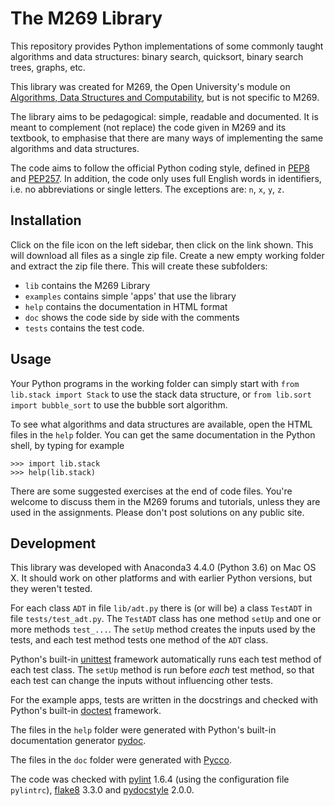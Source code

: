 # The M269 Library

This repository provides Python implementations of some
commonly taught algorithms and data structures:
binary search, quicksort, binary search trees, graphs, etc.

This library was created for M269, the Open University's
module on [Algorithms, Data Structures and Computability](http://www.open.ac.uk/courses/modules/m269),
but is not specific to M269.

The library aims to be pedagogical: simple, readable and documented.
It is meant to complement (not replace) the code 
given in M269 and its textbook,
to emphasise that there are many ways of implementing
the same algorithms and data structures.

The code aims to follow the official Python coding style,
defined in [PEP8](http://pep8.org)
and [PEP257](https://www.python.org/dev/peps/pep-0257/).
In addition, the code only uses full English words in identifiers, 
i.e. no abbreviations or single letters.
The exceptions are: `n`, `x`, `y`, `z`.

## Installation

Click on the file icon on the left sidebar, then click on the link shown.
This will download all files as a single zip file.
Create a new empty working folder and extract the zip file there.
This will create these subfolders:

- `lib` contains the M269 Library
- `examples` contains simple 'apps' that use the library
- `help` contains the documentation in HTML format
- `doc` shows the code side by side with the comments
- `tests` contains the test code.

## Usage

Your Python programs in the working folder can simply start with
`from lib.stack import Stack` to use the stack data structure,
or `from lib.sort import bubble_sort` to use the bubble sort algorithm.

To see what algorithms and data structures are available,
open the HTML files in the `help` folder.
You can get the same documentation in the Python shell, 
by typing for example
```
>>> import lib.stack
>>> help(lib.stack)
```

There are some suggested exercises at the end of code files.
You're welcome to discuss them in the M269 forums and tutorials,
unless they are used in the assignments.
Please don't post solutions on any public site.

## Development

This library was developed with Anaconda3 4.4.0 (Python 3.6) on Mac OS X.
It should work on other platforms and with earlier Python versions,
but they weren't tested.

For each class `ADT` in file `lib/adt.py` there is (or will be)
a class `TestADT` in file `tests/test_adt.py`.
The `TestADT` class has one method `setUp` and 
one or more methods `test_...`.
The `setUp` method creates the inputs used by the tests, 
and each test method tests one method of the `ADT` class.

Python's built-in 
[unittest](https://docs.python.org/3/library/unittest.html) framework 
automatically runs each test method of each test class. 
The `setUp` method is run before _each_ test method,
so that each test can change the inputs without influencing other tests.

For the example apps, tests are written in the docstrings 
and checked with Python's built-in 
[doctest](https://docs.python.org/3/library/doctest.html) framework.

The files in the `help` folder were generated with 
Python's built-in documentation generator
[pydoc](https://docs.python.org/3/library/pydoc.html).

The files in the `doc` folder were generated with
[Pycco](https://pycco-docs.github.io/pycco/).

The code was checked with
[pylint](http://pylint.org) 1.6.4 
(using the configuration file `pylintrc`),
[flake8](http://flake8.pycqa.org/) 3.3.0 and
[pydocstyle](http://www.pydocstyle.org/) 2.0.0.
